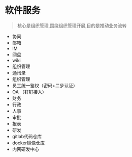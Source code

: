 # 软件服务

> 核心是组织管理,围绕组织管理开展,目的是推动业务流转

- 协同
- 邮箱
- IM
- 网盘
- wiki
- 组织管理
- 通讯录
- 组织管理
- 员工统一鉴权（密码+二步认证）
- OA （钉钉接入）
- 财务
- 行政
- 人事
- 审批
- 报表
- 研发
- gitlab代码仓库
- docker镜像仓库
- 内网研发中心